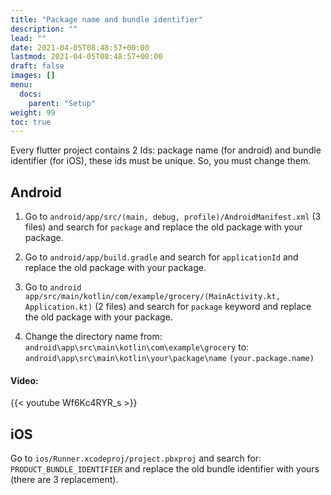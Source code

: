 ```yaml
---
title: "Package name and bundle identifier"
description: ""
lead: ""
date: 2021-04-05T08:48:57+00:00
lastmod: 2021-04-05T08:48:57+00:00
draft: false
images: []
menu:
  docs:
    parent: "Setup"
weight: 99
toc: true
---
```


Every flutter project contains 2 Ids: package name (for android) and bundle
identifier (for iOS), these ids must be unique. So, you must change them.
## Android

1. Go to `android/app/src/(main, debug, profile)/AndroidManifest.xml` (3
files) and search for `package` and replace the old package with your
package.

2. Go to `android/app/build.gradle` and search for `applicationId` and
replace the old package with your package.

3. Go to `android
app/src/main/kotlin/com/example/grocery/(MainActivity.kt,
Application.kt)` (2 files) and search for `package` keyword and replace
the old package with your package.

4. Change the directory name from:
`android\app\src\main\kotlin\com\example\grocery`
to: `android\app\src\main\kotlin\your\package\name`
`(your.package.name)`

#### Video:
{{< youtube Wf6Kc4RYR_s >}}


## iOS
Go to `ios/Runner.xcodeproj/project.pbxproj` and search for:
`PRODUCT_BUNDLE_IDENTIFIER`
and replace the old bundle identifier with yours (there are 3
replacement).
